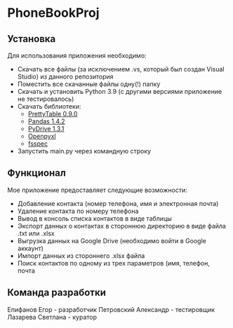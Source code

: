# PhoneBookProj
## Установка
Для использования приложения необходимо:
+ Скачать все файлы (за исключением .vs, который был создан Visual Studio) из данного репозитория
+ Поместить все скачанные файлы  одну(!) папку
+ Скачать и установить Python 3.9 (с другими версиями приложение не тестировалось)
+ Скачать библиотеки:
    + [PrettyTable 0.9.0](https://ptable.readthedocs.io/en/latest/tutorial.html)
    + [Pandas 1.4.2](https://pandas.pydata.org)
    + [PyDrive 1.3.1](https://pypi.org/project/PyDrive/)
    + [Openpyxl](https://openpyxl.readthedocs.io/en/stable/)
    + [fsspec](https://filesystem-spec.readthedocs.io/en/latest/)
+ Запустить main.py через командную строку

## Функционал
Мое приложение предоставляет следующие возможности:
+ Добавление контакта (номер телефона, имя и электронная почта)
+ Удаление контакта по номеру телефона
+ Вывод в консоль списка контактов в виде таблицы
+ Экспорт данных о контактах в стороннюю директорию в виде файла .txt или .xlsx
+ Выгрузка данных на Google Drive (необходимо войти в Google аккаунт)
+ Импорт данных из стороннего .xlsx файла
+ Поиск контактов по одному из трех параметров (имя, телефон, почта

## Команда разработки
Епифанов Егор - разработчик
Петровский Александр - тестировщик
Лазарева Светлана - куратор
